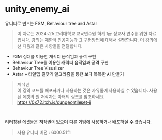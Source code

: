 # unity_enemy_ai
유니티로 만드는 FSM, Behaviour tree and Astar

> 이 자료는 2024~25 고려대학교 교육연수원 하계 1급 정교사 연수를 위한 자료입니다.
강의는 제한적 인공지능과 그 구현방법에 대해서 설명합니다.
이 강의에선 다음과 같은 사항들을 전달합니다. 

<ul>
    <li> FSM 상태를 이용한 캐릭터 움직임과 공격 구현</li>
    <li> Behaviour Tree를 이용한 캐릭터 움직임과 공격 구현</li>
    <li> Behaviour Tree Visualizer</li>
    <li> Astar + 타일맵 길찾기 알고리즘을 통한 보다 똑똑한 AI 만들기</li>
</ul>


> 저작권 <br>
이 강의 코드를 배포하거나 사용하는 것은 자유롭게 사용하실 수 있습니다. 
사용된 에셋의 원 저작자는 아래의 링크를 참조하세요<br>
https://0x72.itch.io/dungeontileset-ii
<br>

리터칭된 에셋들은 저작권이 있으며 다른 게임에 사용하거나 배포하실 수 없습니다.

> 사용 유니티 버전 : 6000.51f1